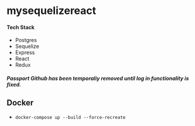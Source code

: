 # mysequelizereact

#### Tech Stack
* Postgres
* Sequelize
* Express
* React
* Redux


##### Passport Github has been temporaliy removed until log in functionality is fixed. 



## Docker 
* `docker-compose up --build --force-recreate`

